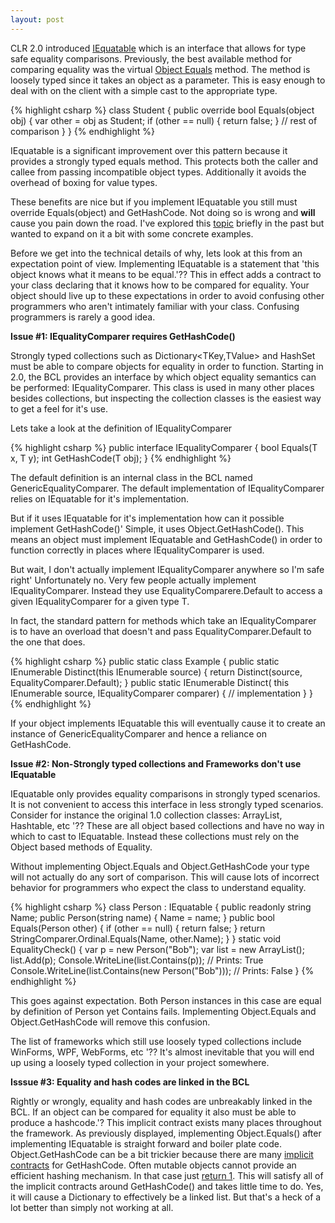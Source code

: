 ```yaml
---
layout: post
---
```

CLR 2.0 introduced [IEquatable<T>](http://msdn.microsoft.com/en-us/library/ms131187.aspx) which is an interface that allows for type safe equality comparisons. Previously, the best available method for comparing equality was the virtual [Object Equals](http://msdn.microsoft.com/en-us/library/system.object.equals.aspx) method. The method is loosely typed since it takes an object as a parameter. This is easy enough to deal with on the client with a simple cast to the appropriate type.

    
{% highlight csharp %}
class Student {
    public override bool Equals(object obj) {
        var other = obj as Student;
        if (other == null) {
            return false;
        }
        // rest of comparison
    }
}
{% endhighlight %}

IEquatable<T> is a significant improvement over this pattern because it provides a strongly typed equals method. This protects both the caller and callee from passing incompatible object types. Additionally it avoids the overhead of boxing for value types.

These benefits are nice but if you implement IEquatable<T> you still must override Equals(object) and GetHashCode. Not doing so is wrong and **will** cause you pain down the road. I've explored this [topic](http://blogs.msdn.com/jaredpar/archive/2008/05/09/iequatable-of-t-and-gethashcode.aspx) briefly in the past but wanted to expand on it a bit with some concrete examples.

Before we get into the technical details of why, lets look at this from an expectation point of view. Implementing IEquatable<T> is a statement that 'this object knows what it means to be equal.'?? This in effect adds a contract to your class declaring that it knows how to be compared for equality. Your object should live up to these expectations in order to avoid confusing other programmers who aren't intimately familiar with your class. Confusing programmers is rarely a good idea.

**Issue #1: IEqualityComparer<T> requires GetHashCode()**

Strongly typed collections such as Dictionary<TKey,TValue> and HashSet<T> must be able to compare objects for equality in order to function. Starting in 2.0, the BCL provides an interface by which object equality semantics can be performed: IEqualityComparer<T>. This class is used in many other places besides collections, but inspecting the collection classes is the easiest way to get a feel for it's use.

Lets take a look at the definition of IEqualityComparer<T>

{% highlight csharp %}
public interface IEqualityComparer<T> {
    bool Equals(T x, T y);
    int GetHashCode(T obj);
}
{% endhighlight %}

The default definition is an internal class in the BCL named GenericEqualityComparer<T>. The default implementation of IEqualityComparer<T>
relies on IEquatable<T> for it's implementation.

But if it uses IEquatable<T> for it's implementation how can it possible implement GetHashCode()' Simple, it uses Object.GetHashCode(). This means an object must implement IEquatable<T> and GetHashCode() in order to function correctly in places where IEqualityComparer<T> is used.  

But wait, I don't actually implement IEqualityComparer<T> anywhere so I'm safe right' Unfortunately no. Very few people actually implement IEqualityComparer<T>. Instead they use EqualityComparere<T>.Default to access a given IEqualityComparer<T> for a given type T.

In fact, the standard pattern for methods which take an IEqualityComparer<T> is to have an overload that doesn't and pass EqualityComparer<T>.Default to the one that does.

{% highlight csharp %}
public static class Example {
    public static IEnumerable<T> Distinct<T>(this IEnumerable<T> source) {
        return Distinct(source, EqualityComparer<T>.Default);
    }
    public static IEnumerable<T> Distinct<T>(
        this IEnumerable<T> source, 
        IEqualityComparer<T> comparer) {
        // implementation
    }
}
{% endhighlight %}

If your object implements IEquatable<T> this will eventually cause it to create an instance of GenericEqualityComparer<T> and hence a reliance on GetHashCode.

**Issue #2: Non-Strongly typed collections and Frameworks don't use IEquatable<T>**

IEquatable<T> only provides equality comparisons in strongly typed scenarios.  It is not convenient to access this interface in less strongly typed scenarios. Consider for instance the original 1.0 collection classes: ArrayList, Hashtable, etc '?? These are all object based collections and have no way in which to cast to IEquatable<T>. Instead these collections must rely on the Object based methods of Equality.

Without implementing Object.Equals and Object.GetHashCode your type will not actually do any sort of comparison. This will cause lots of incorrect behavior for programmers who expect the class to understand equality.  
    
{% highlight csharp %}
class Person : IEquatable<Person> {
    public readonly string Name;
    public Person(string name) {
        Name = name;
    }
    public bool Equals(Person other) {
        if (other == null) {
            return false;
        }
        return StringComparer.Ordinal.Equals(Name, other.Name);
    }
}
static void EqualityCheck() {
    var p = new Person("Bob");
    var list = new ArrayList();
    list.Add(p);
    Console.WriteLine(list.Contains(p)); // Prints: True
    Console.WriteLine(list.Contains(new Person("Bob")));    // Prints: False
}
{% endhighlight %}

This goes against expectation. Both Person instances in this case are equal by definition of Person yet Contains fails. Implementing Object.Equals and Object.GetHashCode will remove this confusion.

The list of frameworks which still use loosely typed collections include WinForms, WPF, WebForms, etc '?? It's almost inevitable that you will end up using a loosely typed collection in your project somewhere.  

**Isssue #3: Equality and hash codes are linked in the BCL**

Rightly or wrongly, equality and hash codes are unbreakably linked in the BCL.  If an object can be compared for equality it also must be able to produce a hashcode.'? This implicit contract exists many places throughout the framework.  As previously displayed, implementing Object.Equals() after implementing IEquatable<T> is straight forward and boiler plate code. Object.GetHashCode can be a bit trickier because there are many [implicit contracts](http://blogs.msdn.com/jaredpar/archive/2008/04/28/properly-implementing-equality-in-vb.aspx) for GetHashCode. Often mutable objects cannot provide an efficient hashing mechanism. In that case just [return 1](http://blogs.msdn.com/jaredpar/archive/2008/06/03/making-equality-easier.aspx). This will satisfy all of the implicit contracts around GetHashCode() and takes little time to do. Yes, it will cause a Dictionary to effectively be a linked list. But that's a heck of a lot better than simply not working at all.

